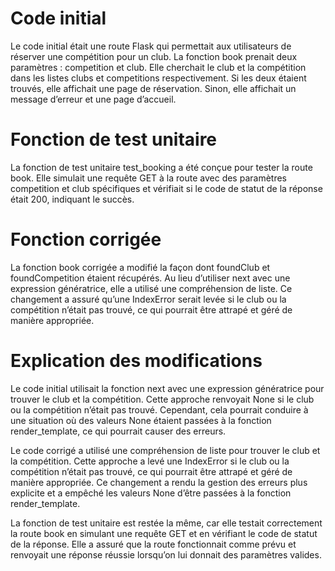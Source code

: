 
# Code initial
Le code initial était une route Flask qui permettait aux utilisateurs de réserver une compétition pour un club. La fonction book prenait deux paramètres : competition et club. Elle cherchait le club et la compétition dans les listes clubs et competitions respectivement. Si les deux étaient trouvés, elle affichait une page de réservation. Sinon, elle affichait un message d’erreur et une page d’accueil.

# Fonction de test unitaire
La fonction de test unitaire test_booking a été conçue pour tester la route book. Elle simulait une requête GET à la route avec des paramètres competition et club spécifiques et vérifiait si le code de statut de la réponse était 200, indiquant le succès.

# Fonction corrigée
La fonction book corrigée a modifié la façon dont foundClub et foundCompetition étaient récupérés. Au lieu d’utiliser next avec une expression génératrice, elle a utilisé une compréhension de liste. Ce changement a assuré qu’une IndexError serait levée si le club ou la compétition n’était pas trouvé, ce qui pourrait être attrapé et géré de manière appropriée.

# Explication des modifications
Le code initial utilisait la fonction next avec une expression génératrice pour trouver le club et la compétition. Cette approche renvoyait None si le club ou la compétition n’était pas trouvé. Cependant, cela pourrait conduire à une situation où des valeurs None étaient passées à la fonction render_template, ce qui pourrait causer des erreurs.

Le code corrigé a utilisé une compréhension de liste pour trouver le club et la compétition. Cette approche a levé une IndexError si le club ou la compétition n’était pas trouvé, ce qui pourrait être attrapé et géré de manière appropriée. Ce changement a rendu la gestion des erreurs plus explicite et a empêché les valeurs None d’être passées à la fonction render_template.

La fonction de test unitaire est restée la même, car elle testait correctement la route book en simulant une requête GET et en vérifiant le code de statut de la réponse. Elle a assuré que la route fonctionnait comme prévu et renvoyait une réponse réussie lorsqu’on lui donnait des paramètres valides.
